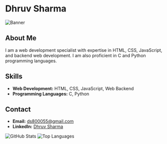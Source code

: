# Dhruv Sharma

![Banner](https://via.placeholder.com/1000x300.png?text=Welcome+to+my+GitHub+Profile)

## About Me
I am a web development specialist with expertise in HTML, CSS, JavaScript, and backend web development. I am also proficient in C and Python programming languages.

## Skills
- **Web Development:** HTML, CSS, JavaScript, Web Backend
- **Programming Languages:** C, Python

## Contact
- **Email:** [ds800055@gmail.com](mailto:ds800055@gmail.com)
- **LinkedIn:** [Dhruv Sharma](https://www.linkedin.com/in/dhruv-s-923a22280)

![GitHub Stats](https://github-readme-stats.vercel.app/api?username=DhruvSharma2325&show_icons=true&theme=radical)
![Top Languages](https://github-readme-stats.vercel.app/api/top-langs/?username=DhruvSharma2325&layout=compact&theme=radical)
